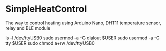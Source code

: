 # SimpleHeatControl
The way to control heating using Arduino Nano, DHT11 temperature sensor, relay and BLE module


ls -l /dev/ttyUSB0
sudo usermod -a -G dialout $USER
sudo usermod -a -G tty $USER
sudo chmod a+rw /dev/ttyUSB0

